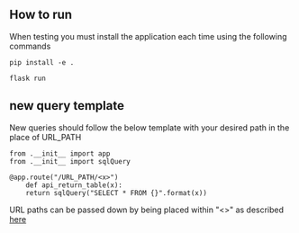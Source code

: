 ## How to run

When testing you must install the application each time using the following commands 

    pip install -e .

    flask run









## new query template 

New queries should follow the below template with your desired path in the place of URL_PATH

    from .__init__ import app
    from .__init__ import sqlQuery

    @app.route("/URL_PATH/<x>")
        def api_return_table(x):
        return sqlQuery("SELECT * FROM {}".format(x))

URL paths can be passed down by being placed within "<>" as described [here](https://flask.palletsprojects.com/en/2.2.x/quickstart/#routing)
